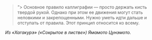 > ”> Основное правило каллиграфии — просто держать кисть твердой рукой. Однако при этом ее движения могут стать неловкими и закрепощенными. Нужно уметь идти дальше и отступать от правила. Этот принцип относится ко всему.

*Из «Хагакурэ» («Сокрытое в листве») Ямамото Цунэмото.*
